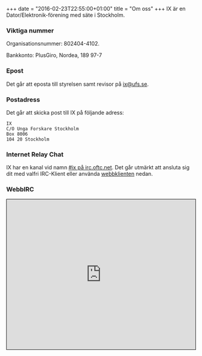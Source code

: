 +++
date = "2016-02-23T22:55:00+01:00"
title = "Om oss"
+++
IX är en Dator/Elektronik-förening med säte i Stockholm.

### Viktiga nummer
Organisationsnummer: 802404-4102.

Bankkonto: PlusGiro, Nordea, 189 97-7

### Epost
Det går att eposta till styrelsen samt revisor på [ix@ufs.se](mailto:ix@ufs.se).

### Postadress
Det går att skicka post till IX på följande adress:
```
IX
C/O Unga Forskare Stockholm
Box 8006
104 20 Stockholm
```

### Internet Relay Chat
IX har en kanal vid namn [#ix på irc.oftc.net](irc://irc.oftc.net/ix). Det går
utmärkt att ansluta sig dit med valfri IRC-Klient eller använda <a href="https://webchat.oftc.net/?channels=ix" target="_blank">webbklienten</a>
nedan.

### WebbIRC
<iframe src="https://webchat.oftc.net/?channels=ix" style="border: 1px solid black; width: 100%; height: 400px;"></iframe>
